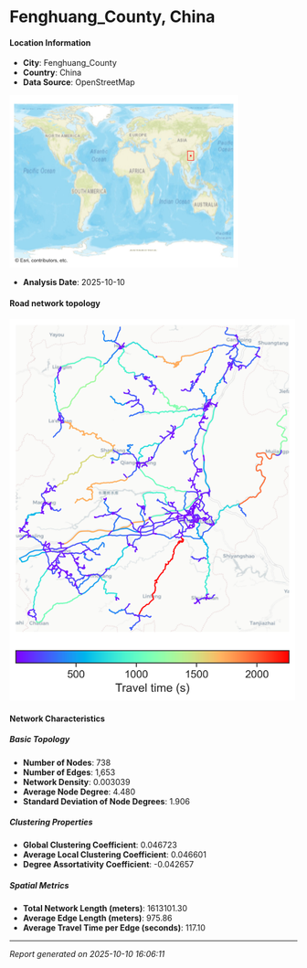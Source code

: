 # Fenghuang_County, China

#### Location Information

- **City**: Fenghuang_County
- **Country**: China
- **Data Source**: OpenStreetMap
<img src="Fenghuang_County_location.png" alt="Fenghuang_County Location Map" width="400" />

- **Analysis Date**: 2025-10-10

#### Road network topology

<img src="Fenghuang_County_network_map.png" alt="Fenghuang_County Road Network Map" width="500"/>

#### Network Characteristics

##### Basic Topology

- **Number of Nodes**: 738
- **Number of Edges**: 1,653
- **Network Density**: 0.003039
- **Average Node Degree**: 4.480
- **Standard Deviation of Node Degrees**: 1.906

##### Clustering Properties

- **Global Clustering Coefficient**: 0.046723
- **Average Local Clustering Coefficient**: 0.046601
- **Degree Assortativity Coefficient**: -0.042657

##### Spatial Metrics

- **Total Network Length (meters)**: 1613101.30
- **Average Edge Length (meters)**: 975.86
- **Average Travel Time per Edge (seconds)**: 117.10

---
*Report generated on 2025-10-10 16:06:11*
